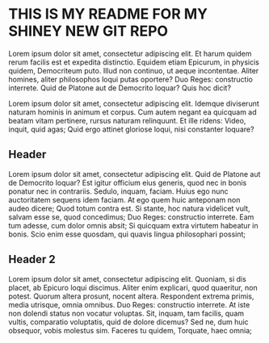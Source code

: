 # THIS IS MY README FOR MY SHINEY NEW GIT REPO


Lorem ipsum dolor sit amet, consectetur adipiscing elit. Et harum quidem rerum facilis est et expedita distinctio. Equidem etiam Epicurum, in physicis quidem, Democriteum puto. Illud non continuo, ut aeque incontentae. Aliter homines, aliter philosophos loqui putas oportere? Duo Reges: constructio interrete. Quid de Platone aut de Democrito loquar? Quis hoc dicit?

Lorem ipsum dolor sit amet, consectetur adipiscing elit. Idemque diviserunt naturam hominis in animum et corpus. Cum autem negant ea quicquam ad beatam vitam pertinere, rursus naturam relinquunt. Et ille ridens: Video, inquit, quid agas; Quid ergo attinet gloriose loqui, nisi constanter loquare?

## Header 

Lorem ipsum dolor sit amet, consectetur adipiscing elit. Quid de Platone aut de Democrito loquar? Est igitur officium eius generis, quod nec in bonis ponatur nec in contrariis. Sedulo, inquam, faciam. Huius ego nunc auctoritatem sequens idem faciam. At ego quem huic anteponam non audeo dicere; Quod totum contra est. Si stante, hoc natura videlicet vult, salvam esse se, quod concedimus; Duo Reges: constructio interrete. Eam tum adesse, cum dolor omnis absit; Si quicquam extra virtutem habeatur in bonis. Scio enim esse quosdam, qui quavis lingua philosophari possint;

## Header 2

Lorem ipsum dolor sit amet, consectetur adipiscing elit. Quoniam, si dis placet, ab Epicuro loqui discimus. Aliter enim explicari, quod quaeritur, non potest. Quorum altera prosunt, nocent altera. Respondent extrema primis, media utrisque, omnia omnibus. Duo Reges: constructio interrete. At iste non dolendi status non vocatur voluptas. Sit, inquam, tam facilis, quam vultis, comparatio voluptatis, quid de dolore dicemus? Sed ne, dum huic obsequor, vobis molestus sim. Faceres tu quidem, Torquate, haec omnia;

